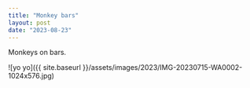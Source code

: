 ```yaml
---
title: "Monkey bars"
layout: post
date: "2023-08-23"
---
```


Monkeys on bars.

![yo yo]({{ site.baseurl }}/assets/images/2023/IMG-20230715-WA0002-1024x576.jpg)
